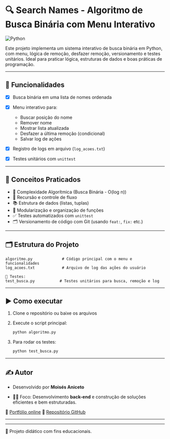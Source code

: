 # 🔍 Search Names - Algoritmo de Busca Binária com Menu Interativo

![Python](https://img.shields.io/badge/Python-3.10%2B-blue?logo=python\&logoColor=white)

Este projeto implementa um sistema interativo de busca binária em Python, com menu, lógica de remoção, desfazer remoção, versionamento e testes unitários. Ideal para praticar lógica, estruturas de dados e boas práticas de programação.

---

## 🚀 Funcionalidades

* [x] Busca binária em uma lista de nomes ordenada
* [x] Menu interativo para:

  * Buscar posição do nome
  * Remover nome
  * Mostrar lista atualizada
  * Desfazer a última remoção (condicional)
  * Salvar log de ações
* [x] Registro de logs em arquivo (`log_acoes.txt`)
* [x] Testes unitários com `unittest`

---

## 🧠 Conceitos Praticados

* 🧮 Complexidade Algorítmica (Busca Binária - O(log n))
* 🔁 Recursão e controle de fluxo
* 📚 Estrutura de dados (listas, tuplas)
* 🧩 Modularização e organização de funções
* ✅ Testes automatizados com `unittest`
* 🗂️ Versionamento de código com Git (usando `feat:`, `fix:` etc.)

---

## 🗂️ Estrutura do Projeto

```
algoritmo.py             # Código principal com o menu e funcionalidades
log_acoes.txt            # Arquivo de log das ações do usuário

📁 Testes:
test_busca.py           # Testes unitários para busca, remoção e log
```

---

## ▶️ Como executar

1. Clone o repositório ou baixe os arquivos
2. Execute o script principal:

   ```bash
   python algoritmo.py
   ```
3. Para rodar os testes:

   ```bash
   python test_busca.py
   ```

---

## ✍️ Autor

- Desenvolvido por **Moisés Aniceto**

- 👨‍💻 Foco: Desenvolvimento **back-end** e construção de soluções eficientes e bem estruturadas.

🔗 [Portfólio online](https://portfolio-ten-delta-43.vercel.app/index.html)
📁 [Repositório GitHub](https://github.com/Devmoises79/)

---

---

📌 Projeto didático com fins educacionais.
